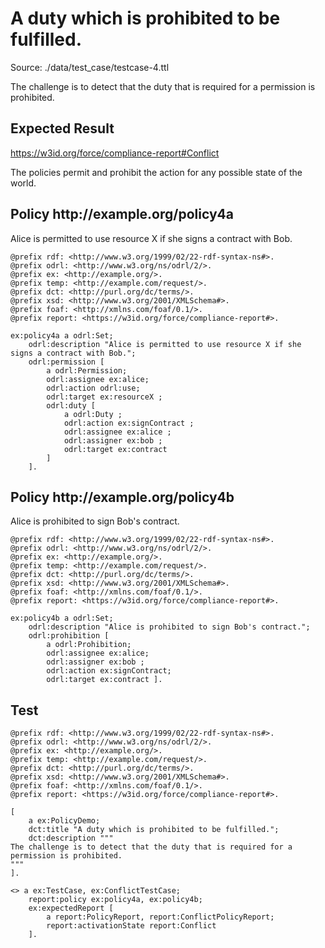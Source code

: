 # A duty which is prohibited to be fulfilled.
Source: ./data/test_case/testcase-4.ttl

 The challenge is to detect that the duty that is required for a permission is prohibited. 


## Expected Result 

https://w3id.org/force/compliance-report#Conflict

The policies permit and prohibit the action for any possible state of the world.

<h2>Policy <span>http://example.org/policy4a</span></h2>

Alice is permitted to use resource X if she signs a contract with Bob.

```
@prefix rdf: <http://www.w3.org/1999/02/22-rdf-syntax-ns#>.
@prefix odrl: <http://www.w3.org/ns/odrl/2/>.
@prefix ex: <http://example.org/>.
@prefix temp: <http://example.com/request/>.
@prefix dct: <http://purl.org/dc/terms/>.
@prefix xsd: <http://www.w3.org/2001/XMLSchema#>.
@prefix foaf: <http://xmlns.com/foaf/0.1/>.
@prefix report: <https://w3id.org/force/compliance-report#>.

ex:policy4a a odrl:Set;
    odrl:description "Alice is permitted to use resource X if she signs a contract with Bob.";
    odrl:permission [
        a odrl:Permission;
        odrl:assignee ex:alice;
        odrl:action odrl:use;
        odrl:target ex:resourceX ;
        odrl:duty [
            a odrl:Duty ;
            odrl:action ex:signContract ;
            odrl:assignee ex:alice ; 
            odrl:assigner ex:bob ; 
            odrl:target ex:contract
        ]
    ].
```

<h2>Policy <span>http://example.org/policy4b</span></h2>

Alice is prohibited to sign Bob's contract.

```
@prefix rdf: <http://www.w3.org/1999/02/22-rdf-syntax-ns#>.
@prefix odrl: <http://www.w3.org/ns/odrl/2/>.
@prefix ex: <http://example.org/>.
@prefix temp: <http://example.com/request/>.
@prefix dct: <http://purl.org/dc/terms/>.
@prefix xsd: <http://www.w3.org/2001/XMLSchema#>.
@prefix foaf: <http://xmlns.com/foaf/0.1/>.
@prefix report: <https://w3id.org/force/compliance-report#>.

ex:policy4b a odrl:Set;
    odrl:description "Alice is prohibited to sign Bob's contract.";
    odrl:prohibition [
        a odrl:Prohibition;
        odrl:assignee ex:alice;
        odrl:assigner ex:bob ;
        odrl:action ex:signContract;
        odrl:target ex:contract ].
```

## Test

```
@prefix rdf: <http://www.w3.org/1999/02/22-rdf-syntax-ns#>.
@prefix odrl: <http://www.w3.org/ns/odrl/2/>.
@prefix ex: <http://example.org/>.
@prefix temp: <http://example.com/request/>.
@prefix dct: <http://purl.org/dc/terms/>.
@prefix xsd: <http://www.w3.org/2001/XMLSchema#>.
@prefix foaf: <http://xmlns.com/foaf/0.1/>.
@prefix report: <https://w3id.org/force/compliance-report#>.

[
    a ex:PolicyDemo;
    dct:title "A duty which is prohibited to be fulfilled.";
    dct:description """
The challenge is to detect that the duty that is required for a 
permission is prohibited.
"""
].

<> a ex:TestCase, ex:ConflictTestCase;
    report:policy ex:policy4a, ex:policy4b;
    ex:expectedReport [
        a report:PolicyReport, report:ConflictPolicyReport;
        report:activationState report:Conflict
    ].

```
